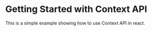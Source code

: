 # Getting Started with Context API

This is a simple example showing how to use Context API in react.


